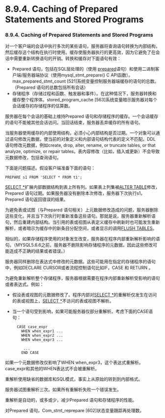 #  8.9.4. Caching of Prepared Statements and Stored Programs

### 8.9.4. Caching of Prepared Statements and Stored Programs
对一个客户端的会话中执行多次的某些语句，服务器将查询语句转换为内部结构，然后缓存这个结构在执行时使用。缓存使服务器执行的更高效，因为它避免了在会话中需要重新转换语句的开销。转换和缓存对下面语句有效：

- Prepared 语句，包括在SQL层处理的（使用 [prepared](#)语句）和使用二进制客户端/服务器端协议（使用mysql\_stmt\_prepare() C API函数）。 max\_prepared\_stmt\_count [521]系统变量控制服务器端缓存的语句的总数。（Prepared 语句的总数包括所有会话）
- 存储程序（存储过程和函数、触发器和事件）。在这种情况下，服务器转换和缓存整个程序体。stored\_program\_cache [563]系统变量暗示服务器对每个会话缓存的存储程序的估算数。

服务器在每个会话的基础上维持Prepared 语句和存储程序的缓存。一个会话缓存的语句不能被其他会话访问。当回话结束，服务器丢弃缓存的所有语句。

当服务器使用缓存的内部使用结构，必须小心内部结构是否过期。一个对象可以通过语句修改元数据，使当前的对象定义和内部语句结构代表的定义不匹配。DDL语句修改元数据，例如create, drop, alter, rename, or truncate tables, or that analyze, optimize, or repair tables。表内容修改（比如，插入或更新）不会导致元数据修改，包括查询语句。

下面是问题描述。假设客户端准备下面的语句：

    PREPARE s1 FROM 'SELECT * FROM t1';

[SELECT *](#)扩展内部数据结构到表上所有列。如果表上列集被[ALTER TABLE](#)修改，Prepared 语句过期。如果服务器没有删除本次修改，服务器下次执行s1，Prepared 语句返回错误的结果。

为避免表或试图（与Prepared 语句相关）上元数据修改造成的问题，服务器删除这些变化，并且当下次执行时重新准备这些语句。那就是说，服务器重新解析语句，然后重建内部结构。当引用的表或视图从表定义缓存中刷新时也可能发生重新解析，或者暗示为缓存中的新条目分配空间，或者显示的调用[FLUSH TABLES](#)。

相似的，如果存储程序使用的对象发生改变，服务器在程序内部重新解析影响的语句。（MYSQL5.6.6之前，服务器不删除影响存储程序的元数据，因此这些修改可能造成不正确的结果或者错误。）

服务器同样删除在表达式中修改的元数据。这些可能用在指定的存储程序的语句中，例如DECLARE CURSOR或者流程控制语句比如IF，CASE 和 RETURN 。

为避免重新解析整个存储程序，服务器根据需要在程序内部重新解析受影响的语句或者表达式。例如：

- 假设表或视图的元数据修改了。程序内部对[SELECT *](#)的重解析仅发生在访问的表或视图上，[SELECT *](#)不访问的表或视图不解析。
- 当一个语句受到影响，如果可能服务器仅部分重解析。考虑下面的CASE语句：
      
        CASE case_expr 
          WHEN when_expr1 ... 
          WHEN when_expr2 ... 
          WHEN when_expr3 ... 

           ... 
          END CASE

如果一个元数据修改仅影响了WHEN when\_expr3，这个表达式重解析。case_expr和其他的WHEN表达式不会被重解析。

重解析使用缺省的数据库和SQL模式，事实上从原始的转到到内部格式。

服务器试图重解析三次。如果所有重解析失败一个错误发生。

重解析是自动的，或多或少，减少Prepared 语句和存储程序的性能。

对Prepared 语句，Com_stmt_reprepare [602]状态变量跟踪再处理数。